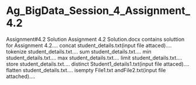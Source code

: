 # Ag_BigData_Session_4_Assignment_4.2
Assignment#4.2 Solution
Assignment 4.2 Solution.docx contains soluttion for Assignment 4.2....
concat	student_details.txt(input file attaced)....
tokenize	student_details.txt....
sum	student_details.txt....
min	student_details.txt....
max	student_details.txt....
limit	student_details.txt....
store	student_details.txt....
distinct	Student1_details1.txt(input file attaced)....
flatten	student_details.txt....
isempty	File1.txt andFile2.txt(input file attached)....
